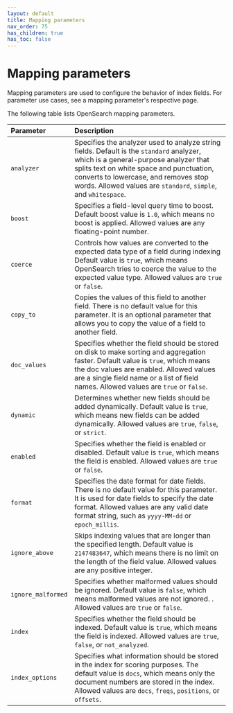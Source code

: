 ```yaml
---
layout: default
title: Mapping parameters
nav_order: 75
has_children: true
has_toc: false
---
```


# Mapping parameters

Mapping parameters are used to configure the behavior of index fields. For parameter use cases, see a mapping parameter's respective page.

The following table lists OpenSearch mapping parameters.

Parameter | Description
:--- | :---
`analyzer` | Specifies the analyzer used to analyze string fields. Default is the `standard` analyzer, which is a general-purpose analyzer that splits text on white space and punctuation, converts to lowercase, and removes stop words. Allowed values are `standard`, `simple`, and `whitespace`. 
`boost` | Specifies a field-level query time to boost. Default boost value is `1.0`, which means no boost is applied. Allowed values are any floating-point number.
`coerce` | Controls how values are converted to the expected data type of a field during indexing Default value is `true`, which means OpenSearch tries to coerce the value to the expected value type. Allowed values are `true` or `false`.
`copy_to` | Copies the values of this field to another field. There is no default value for this parameter. It is an optional parameter that allows you to copy the value of a field to another field. 
`doc_values` | Specifies whether the field should be stored on disk to make sorting and aggregation faster. Default value is `true`, which means the doc values are enabled. Allowed values are a single field name or a list of field names. Allowed values are `true` or `false`.
`dynamic` | Determines whether new fields should be added dynamically. Default value is `true`, which means new fields can be added dynamically. Allowed values are `true`, `false`, or `strict`.
`enabled` | Specifies whether the field is enabled or disabled. Default value is `true`, which means the field is enabled. Allowed values are `true` or `false`.
`format` | Specifies the date format for date fields. There is no default value for this parameter. It is used for date fields to specify the date format. Allowed values are any valid date format string, such as `yyyy-MM-dd` or `epoch_millis`.
`ignore_above` | Skips indexing values that are longer than the specified length. Default value is `2147483647`, which means there is no limit on the length of the field value. Allowed values are any positive integer.
`ignore_malformed` | Specifies whether malformed values should be ignored. Default value is `false`, which means malformed values are not ignored. . Allowed values are `true` or `false`.
`index` | Specifies whether the field should be indexed. Default value is `true`, which means the field is indexed. Allowed values are `true`, `false`, or `not_analyzed`.
`index_options` | Specifies what information should be stored in the index for scoring purposes. The default value is `docs`, which means only the document numbers are stored in the index. Allowed values are `docs`, `freqs`, `positions`, or `offsets`.